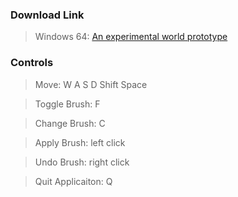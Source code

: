 ### Download Link ###

> Windows 64: <a href = https://github.com/FzComet206/Project-Terraces/releases/download/Experiment/Build.zip> An experimental world prototype </a>

### Controls ###

> Move: W A S D Shift Space

> Toggle Brush: F

> Change Brush: C

> Apply Brush: left click

> Undo Brush: right click

> Quit Applicaiton: Q
